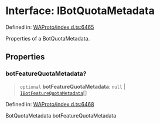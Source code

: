 # Interface: IBotQuotaMetadata

Defined in: [WAProto/index.d.ts:6465](https://github.com/Fokusdotid/bail/blob/8a30cf93a8ac726f06d1ad6578695812a8253e53/WAProto/index.d.ts#L6465)

Properties of a BotQuotaMetadata.

## Properties

### botFeatureQuotaMetadata?

> `optional` **botFeatureQuotaMetadata**: `null` \| [`IBotFeatureQuotaMetadata`](../namespaces/BotQuotaMetadata/interfaces/IBotFeatureQuotaMetadata.md)[]

Defined in: [WAProto/index.d.ts:6468](https://github.com/Fokusdotid/bail/blob/8a30cf93a8ac726f06d1ad6578695812a8253e53/WAProto/index.d.ts#L6468)

BotQuotaMetadata botFeatureQuotaMetadata
